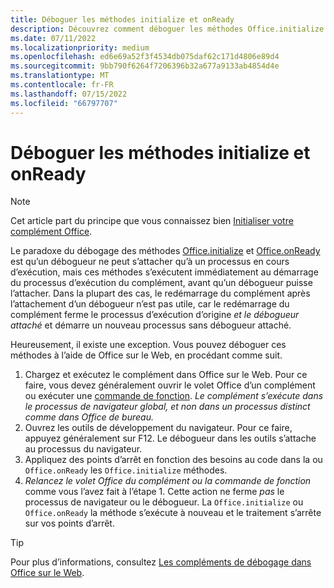 ```yaml
---
title: Déboguer les méthodes initialize et onReady
description: Découvrez comment déboguer les méthodes Office.initialize et Office.onReady.
ms.date: 07/11/2022
ms.localizationpriority: medium
ms.openlocfilehash: ed6e69a52f3f4534db075daf62c171d4806e89d4
ms.sourcegitcommit: 9bb790f6264f7206396b32a677a9133ab4854d4e
ms.translationtype: MT
ms.contentlocale: fr-FR
ms.lasthandoff: 07/15/2022
ms.locfileid: "66797707"
---
```

# <a name="debug-the-initialize-and-onready-methods"></a>Déboguer les méthodes initialize et onReady

> [!NOTE]
> Cet article part du principe que vous connaissez bien [Initialiser votre complément Office](../develop/initialize-add-in.md).

Le paradoxe du débogage des méthodes [Office.initialize](/javascript/api/office#office-office-initialize-function(1)) et [Office.onReady](/javascript/api/office#office-office-onready-function(1)) est qu’un débogueur ne peut s’attacher qu’à un processus en cours d’exécution, mais ces méthodes s’exécutent immédiatement au démarrage du processus d’exécution du complément, avant qu’un débogueur puisse l’attacher. Dans la plupart des cas, le redémarrage du complément après l’attachement d’un débogueur n’est pas utile, car le redémarrage du complément ferme le processus d’exécution d’origine *et le débogueur attaché* et démarre un nouveau processus sans débogueur attaché.

Heureusement, il existe une exception. Vous pouvez déboguer ces méthodes à l’aide de Office sur le Web, en procédant comme suit.

1. Chargez et exécutez le complément dans Office sur le Web. Pour ce faire, vous devez généralement ouvrir le volet Office d’un complément ou exécuter une [commande de fonction](../design/add-in-commands.md#types-of-add-in-commands). *Le complément s’exécute dans le processus de navigateur global, et non dans un processus distinct comme dans Office de bureau.*
1. Ouvrez les outils de développement du navigateur. Pour ce faire, appuyez généralement sur F12. Le débogueur dans les outils s’attache au processus du navigateur.
1. Appliquez des points d’arrêt en fonction des besoins au code dans la ou `Office.onReady` les `Office.initialize` méthodes.
1. *Relancez le volet Office du complément ou la commande de fonction* comme vous l’avez fait à l’étape 1. Cette action ne ferme *pas* le processus de navigateur ou le débogueur. La `Office.initialize` ou `Office.onReady` la méthode s’exécute à nouveau et le traitement s’arrête sur vos points d’arrêt.

> [!TIP]
> Pour plus d’informations, consultez [Les compléments de débogage dans Office sur le Web](debug-add-ins-in-office-online.md). 
